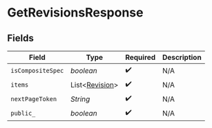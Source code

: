 # GetRevisionsResponse


## Fields

| Field                                              | Type                                               | Required                                           | Description                                        |
| -------------------------------------------------- | -------------------------------------------------- | -------------------------------------------------- | -------------------------------------------------- |
| `isCompositeSpec`                                  | *boolean*                                          | :heavy_check_mark:                                 | N/A                                                |
| `items`                                            | List\<[Revision](../../models/shared/Revision.md)> | :heavy_check_mark:                                 | N/A                                                |
| `nextPageToken`                                    | *String*                                           | :heavy_check_mark:                                 | N/A                                                |
| `public_`                                          | *boolean*                                          | :heavy_check_mark:                                 | N/A                                                |